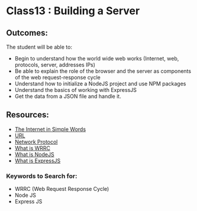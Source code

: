 # Class13 : Building a Server

## Outcomes:
The student will be able to:
- Begin to understand how the world wide web works (Internet, web, protocols, server, addresses IPs)
- Be able to explain the role of the browser and the server as components of the web request-response cycle
- Understand how to initialize a NodeJS project and use NPM packages
- Understand the basics of working with ExpressJS
- Get the data from a JSON file and handle it.

## Resources:
* [The Internet in Simple Words](https://www.khanacademy.org/computing/ap-computer-science-principles/the-internet/x2d2f703b37b450a3:web-protocols/a/the-world-wide-web)
* [URL](https://www.techtarget.com/searchnetworking/definition/URL)
* [Network Protocol](https://www.comptia.org/content/guides/what-is-a-network-protocol)
* [What is WRRC](https://medium.com/@jen_strong/the-request-response-cycle-of-the-web-1b7e206e9047)
* [What is NodeJS](https://www.freecodecamp.org/news/what-exactly-is-node-js-ae36e97449f5/)
* [What is ExpressJS](https://www.freecodecamp.org/news/express-explained-with-examples-installation-routing-middleware-and-more/)

### Keywords to Search for: 
* WRRC (Web Request Response Cycle)
* Node JS
* Express JS